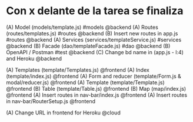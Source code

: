 # Con x delante de la tarea se finaliza

(A) Model (models/template.js) #models @backend
(A) Routes (routes/templates.js) #routes @backend
(B) Insert new routes in app.js #routes @backend
(A) Services (services/templateService.js) #services @backend
(B) Facade (dao/templateFacade.js) #dao @backend
(B) OpenAPI / Postman #test @backend
(C) Change bd name in (app.js - l:4) and Heroku @backend

(A) Templates (template/Templates.js) @frontend
(A) Index (template/index.js) @frontend
(A) Form and reducer (template/Form.js & modal/reducer.js) @frontend
(A) Template (template/Template.js) @frontend
(B) Table (template/Table.js) @frontend
(B) Map (map/index.js) @frontend
(A) Insert routes in nav-bar/index.js @frontend
(A) Insert routes in nav-bar/RouterSetup.js @frontend

(A) Change URL in frontend for Heroku @cloud

